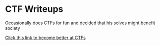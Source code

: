 # CTF Writeups

Occasionally does CTFs for fun and decided that his solves might benefit society

[Click this link to become better at CTFs](https://www.youtube.com/watch?v=dQw4w9WgXcQ)
